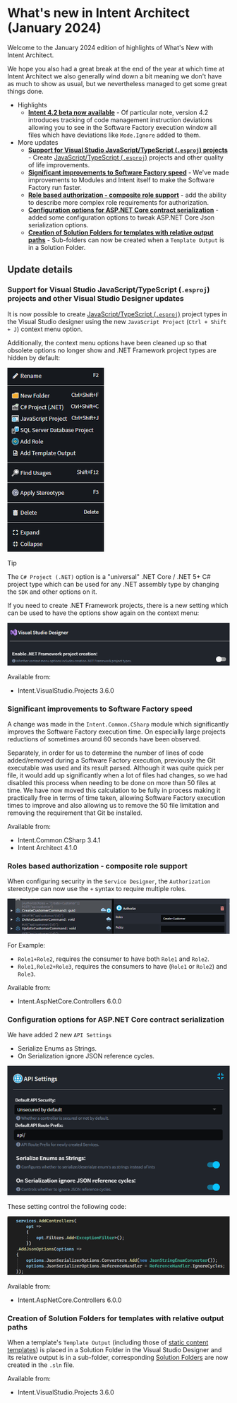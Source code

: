 # What's new in Intent Architect (January 2024)

Welcome to the January 2024 edition of highlights of What's New with Intent Architect.

We hope you also had a great break at the end of the year at which time at Intent Architect we also generally wind down a bit meaning we don't have as much to show as usual, but we nevertheless managed to get some great things done.

- Highlights
  - **[Intent 4.2 beta now available](xref:release-notes.intent-architect-v4.2)** - Of particular note, version 4.2 introduces tracking of code management instruction deviations allowing you to see in the Software Factory execution window all files which have deviations like `Mode.Ignore` added to them.
- More updates
  - **[Support for Visual Studio JavaScript/TypeScript (`.esproj`) projects](#support-for-visual-studio-javascripttypescript-esproj-projects-and-other-visual-studio-designer-updates)** - Create [JavaScript/TypeScript (`.esproj`)](https://learn.microsoft.com/visualstudio/javascript/javascript-in-visual-studio#project-templates) projects and other quality of life improvements.
  - **[Significant improvements to Software Factory speed](#significant-improvements-to-software-factory-speed)** - We've made improvements to Modules and Intent itself to make the Software Factory run faster. 
  - **[Role based authorization - composite role support](#roles-based-authorization---composite-role-support)** - add the ability to describe more complex role requirements for authorization.
  - **[Configuration options for ASP.NET Core contract serialization](#configuration-options-for-aspnet-core-contract-serialization)** - added some configuration options to tweak ASP.NET Core Json serialization options.
  - **[Creation of Solution Folders for templates with relative output paths](#creation-of-solution-folders-for-templates-with-relative-output-paths)** - Sub-folders can now be created when a `Template Output` is in a Solution Folder.
  
## Update details

### Support for Visual Studio JavaScript/TypeScript (`.esproj`) projects and other Visual Studio Designer updates

It is now possible to create [JavaScript/TypeScript (`.esproj`)](https://learn.microsoft.com/visualstudio/javascript/javascript-in-visual-studio#project-templates) project types in the Visual Studio designer using the new `JavaScript Project` (`Ctrl + Shift + J`) context menu option.

Additionally, the context menu options have been cleaned up so that obsolete options no longer show and .NET Framework project types are hidden by default:

![Cleaned up Context menu options in the Visual Studio Designer](images/cleaned-up-visual-studio-context-menu-options.png)

> [!TIP]
> The `C# Project (.NET)` option is a "universal" .NET Core / .NET 5+ C# project type which can be used for any .NET assembly type by changing the `SDK` and other options on it.

If you need to create .NET Framework projects, there is a new setting which can be used to have the options show again on the context menu:

![Setting to enable .NET Framework context menu options](images/visual-studio-settings.png)

Available from:

- Intent.VisualStudio.Projects 3.6.0

### Significant improvements to Software Factory speed

A change was made in the `Intent.Common.CSharp` module which significantly improves the Software Factory execution time. On especially large projects reductions of sometimes around 60 seconds have been observed.

Separately, in order for us to determine the number of lines of code added/removed during a Software Factory execution, previously the Git executable was used and its result parsed. Although it was quite quick per file, it would add up significantly when a lot of files had changes, so we had disabled this process when needing to be done on more than 50 files at time. We have now moved this calculation to be fully in process making it practically free in terms of time taken, allowing Software Factory execution times to improve and also allowing us to remove the 50 file limitation and removing the requirement that Git be installed.

Available from:

- Intent.Common.CSharp 3.4.1
- Intent Architect 4.1.0

### Roles based authorization - composite role support

When configuring security in the `Service Designer`,  the `Authorization` stereotype can now use the `+` syntax to require multiple roles.

![Composite role configuration](images/roles-example.png)

For Example:

- `Role1+Role2`, requires the consumer to have both `Role1` and `Role2`.
- `Role1,Role2+Role3`, requires the consumers to have (`Role1` or `Role2`) and `Role3`.

Available from:

- Intent.AspNetCore.Controllers 6.0.0

### Configuration options for ASP.NET Core contract serialization

We have added 2 new `API Settings`

- Serialize Enums as Strings. 
- On Serialization ignore JSON reference cycles.

![API Settings](images/api-settings.png)

These setting control the following code:

![API Settings Output](images/api-settings-code.png)

Available from:

- Intent.AspNetCore.Controllers 6.0.0

### Creation of Solution Folders for templates with relative output paths

When a template's `Template Output` (including those of [static content templates](xref:module-building.templates-general.how-to-generate-static-files)) is placed in a Solution Folder in the Visual Studio Designer and its relative output is in a sub-folder, corresponding [Solution Folders](https://learn.microsoft.com/visualstudio/ide/solutions-and-projects-in-visual-studio#solution-folder) are now created in the `.sln` file.

Available from:

- Intent.VisualStudio.Projects 3.6.0

